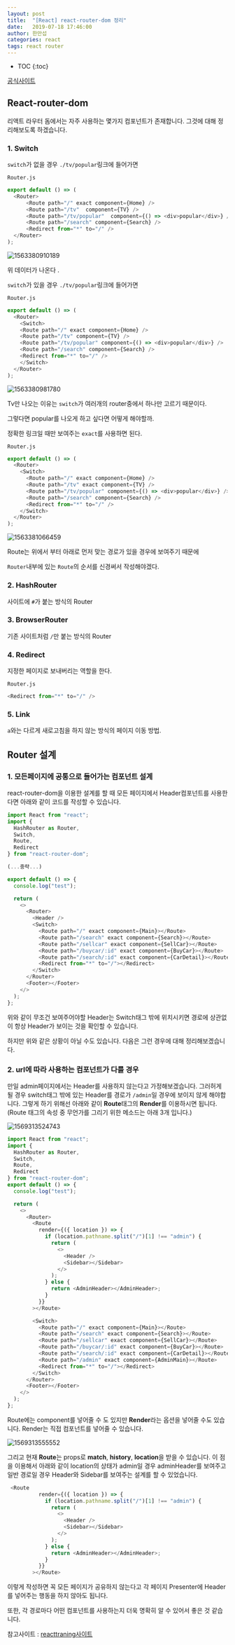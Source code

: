 ```yaml
---
layout: post
title:  "[React] react-router-dom 정리"
date:   2019-07-18 17:46:00
author: 한만섭
categories: react
tags: react router
---
```


* TOC
{:toc}





[공식사이트](https://reacttraining.com/react-router/web/api/Redirect)

## React-router-dom 

리액트 라우터 돔에서는 자주 사용하는 몇가지 컴포넌트가 존재합니다. 그것에 대해 정리해보도록 하겠습니다.  



### 1. Switch

`switch`가 없을 경우 `./tv/popular`링크에 들어가면   

`Router.js`

```js
export default () => (
  <Router>
      <Route path="/" exact component={Home} />
      <Route path="/tv"  component={TV} />
      <Route path="/tv/popular"  component={() => <div>popular</div>} />
      <Route path="/search" component={Search} />
      <Redirect from="*" to="/" />
  </Router>
);
```

![1563380910189](C:\Users\mshan\AppData\Roaming\Typora\typora-user-images\1563380910189.png)

위 데이터가 나온다 .  



`switch`가 있을 경우  `./tv/popular`링크에 들어가면   

`Router.js`

```js
export default () => (
  <Router>
    <Switch>
    <Route path="/" exact component={Home} />
    <Route path="/tv" component={TV} />
    <Route path="/tv/popular" component={() => <div>popular</div>} />
    <Route path="/search" component={Search} />
    <Redirect from="*" to="/" />
    </Switch>
  </Router>
);
```

![1563380981780](C:\Users\mshan\AppData\Roaming\Typora\typora-user-images\1563380981780.png)

Tv만 나오는 이유는 `switch`가 여러개의 router중에서 하나만 고르기 때문이다.  

그렇다면 popular를 나오게 하고 싶다면 어떻게 해야할까.  

정확한 링크일 때만 보여주는 `exact`를 사용하면 된다.  

`Router.js`

```js
export default () => (
  <Router>
    <Switch>
      <Route path="/" exact component={Home} />
      <Route path="/tv" exact component={TV} />
      <Route path="/tv/popular" component={() => <div>popular</div>} />
      <Route path="/search" component={Search} />
      <Redirect from="*" to="/" />
    </Switch>
  </Router>
);
```



![1563381066459](C:\Users\mshan\AppData\Roaming\Typora\typora-user-images\1563381066459.png)

Route는 위에서 부터 아래로 먼저 맞는 경로가 있을 경우에 보여주기 때문에 

`Router`내부에 있는 `Route`의 순서를 신경써서 작성해야겠다.  



### 2. HashRouter 

사이트에 `#`가 붙는 방식의 Router



### 3. BrowserRouter  

기존 사이트처럼 `/`만 붙는 방식의 Router  



### 4. Redirect  

지정한 페이지로 보내버리는 역할을 한다. 

`Router.js`

```js
<Redirect from="*" to="/" />
```



### 5. Link 

`a`와는 다르게 새로고침을 하지 않는 방식의 페이지 이동 방법.  





## Router 설계 



### 1. 모든페이지에 공통으로 들어가는 컴포넌트 설계 

react-router-dom을 이용한 설계를 할 때 모든 페이지에서 Header컴포넌트를 사용한다면 아래와 같이 코드를 작성할 수 있습니다.  

```js
import React from "react";
import {
  HashRouter as Router,
  Switch,
  Route,
  Redirect
} from "react-router-dom";

(...중략...)

export default () => {
  console.log("test");

  return (
    <>
      <Router>
      	<Header />
        <Switch>
          <Route path="/" exact component={Main}></Route>
          <Route path="/search" exact component={Search}></Route>
          <Route path="/sellcar" exact component={SellCar}></Route>
          <Route path="/buycar/:id" exact component={BuyCar}></Route>
          <Route path="/search/:id" exact component={CarDetail}></Route>
          <Redirect from="*" to="/"></Redirect>
        </Switch>
      </Router>
      <Footer></Footer>
    </>
  );
};

```

위와 같이 무조건 보여주어야할 Header는 Switch태그 밖에 위치시키면 경로에 상관없이 항상 Header가 보이는 것을 확인할 수 있습니다.  



하지만 위와 같은 상황이 아닐 수도 있습니다. 다음은 그런 경우에 대해 정리해보겠습니다.  



### 2. url에 따라 사용하는 컴포넌트가 다를 경우 

만일 admin페이지에서는 Header를 사용하지 않는다고 가정해보겠습니다. 그러허게 될 경우 switch태그 밖에 있는 Header를 경로가 `/admin`일 경우에 보이지 않게 해야합니다. 그렇게 하기 위해선 아래와 같이 **Route**태그의 **Render**를 이용하시면 됩니다. (Route 태그의 속성 중 무언가를 그리기 위한 메소드는 아래 3개 입니다.)

![1569313524743](../../../../assets/image/1569313524743-1569413559460.png)

```js
import React from "react";
import {
  HashRouter as Router,
  Switch,
  Route,
  Redirect
} from "react-router-dom";
export default () => {
  console.log("test");

  return (
    <>
      <Router>
        <Route
          render={({ location }) => {
            if (location.pathname.split("/")[1] !== "admin") {
              return (
                <>
                  <Header />
                  <Sidebar></Sidebar>
                </>
              );
            } else {
              return <AdminHeader></AdminHeader>;
            }
          }}
        ></Route>

        <Switch>
          <Route path="/" exact component={Main}></Route>
          <Route path="/search" exact component={Search}></Route>
          <Route path="/sellcar" exact component={SellCar}></Route>
          <Route path="/buycar/:id" exact component={BuyCar}></Route>
          <Route path="/search/:id" exact component={CarDetail}></Route>
          <Route path="/admin" exact component={AdminMain}></Route>
          <Redirect from="*" to="/"></Redirect>
        </Switch>
      </Router>
      <Footer></Footer>
    </>
  );
};

```

Route에는 component를 넣어줄 수 도 있지만 **Render**라는 옵션을 넣어줄 수도 있습니다. Render는 직접 컴포넌트를 넣어줄 수 있습니다. 



![1569313555552](../../../../assets/image/1569313555552-1569413553102.png)

그리고 현재 **Route**는 props로 **match**, **history**, **location**을 받을 수 있습니다. 이 점을 이용해서 아래와 같이 location의 상태가 admin일 경우 adminHeader를 보여주고 일반 경로일 경우 Header와 Sidebar를 보여주는 설계를 할 수 있었습니다.  

```js
 <Route
          render={({ location }) => {
            if (location.pathname.split("/")[1] !== "admin") {
              return (
                <>
                  <Header />
                  <Sidebar></Sidebar>
                </>
              );
            } else {
              return <AdminHeader></AdminHeader>;
            }
          }}
        ></Route>

```



이렇게 작성하면 꼭 모든 페이지가 공유하지 않는다고 각 페이지 Presenter에 Header를 넣어주는 행동을 하지 않아도 됩니다.   



또한, 각 경로마다 어떤 컴포넌트를 사용하는지 더욱 명확히 알 수 있어서 좋은 것 같습니다.   

참고사이트 : [reacttraning사이트](<https://reacttraining.com/react-router/web/api/Route>)


